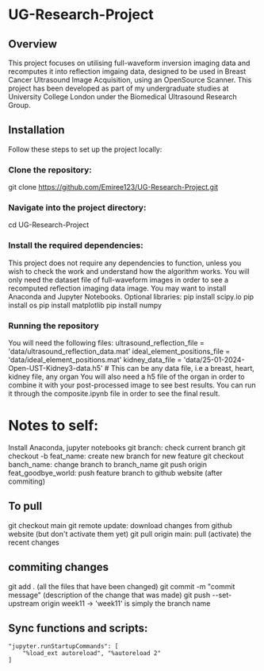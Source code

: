 # UG-Research-Project
## Overview
This project focuses on utilising full-waveform inversion imaging data and recomputes it into reflection imgaing data, designed to be used in Breast Cancer Ultrasound Image Acquisition, using an OpenSource Scanner. This project has been developed as part of my undergraduate studies at University College London under the Biomedical Ultrasound Research Group.

## Installation
Follow these steps to set up the project locally:
### Clone the repository:
git clone https://github.com/Emiree123/UG-Research-Project.git
### Navigate into the project directory:
cd UG-Research-Project
### Install the required dependencies:
This project does not require any dependencies to function, unless you wish to check the work and understand how the algorithm works. You will only need the dataset file of full-waveform images in order to see a recomputed reflection imaging data image. You may want to install Anaconda and Jupyter Notebooks.
Optional libraries: 
pip install scipy.io
pip install os
pip install matplotlib
pip install numpy

### Running the repository
You will need the following files: 
ultrasound_reflection_file = 'data/ultrasound_reflection_data.mat'
ideal_element_positions_file = 'data/ideal_element_positions.mat'
kidney_data_file = 'data/25-01-2024-Open-UST-Kidney3-data.h5' # This can be any data file, i.e a breast, heart, kidney file, any organ
You will also need a h5 file of the organ in order to combine it with your post-processed image to see best results. You can run it through the composite.ipynb file in order to see the final result.


# Notes to self: 
Install Anaconda, jupyter notebooks
git branch: check current branch
git checkout -b feat_name: create new branch for new feature
git checkout banch_name: change branch to branch_name
git push origin feat_goodbye_world: push feature branch to github website (after commiting)

 ## To pull
 git checkout main
 git remote update: download changes from github website (but don't activate them yet)
 git pull origin main: pull (activate) the recent changes
 
 ## commiting changes
 git add . (all the files that have been changed)
 git commit -m "commit message" (description of the change that was made)
 git push --set-upstream origin week11 -> 'week11'  is simply the branch name

## Sync functions and scripts:
    "jupyter.runStartupCommands": [
        "%load_ext autoreload", "%autoreload 2"
    ]
